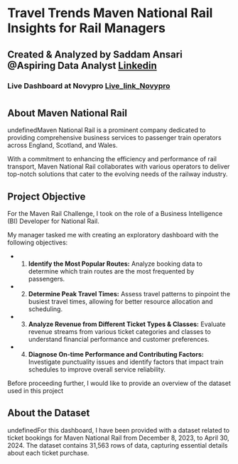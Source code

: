 # Travel Trends Maven National Rail Insights for Rail Managers
## Created & Analyzed by Saddam Ansari @Aspiring Data Analyst [Linkedin](https://www.linkedin.com/in/saddam-ansari-dataanalyst/)

### Live Dashboard at Novypro [Live_link_Novypro](https://project.novypro.com/0kedOi)

#

## About Maven National Rail
undefinedMaven National Rail is a prominent company dedicated to providing comprehensive business services to passenger train operators across England, Scotland, and Wales.

With a commitment to enhancing the efficiency and performance of rail transport, Maven National Rail collaborates with various operators to deliver top-notch solutions that cater to the evolving needs of the railway industry.

## Project Objective
For the Maven Rail Challenge, I took on the role of a Business Intelligence (BI) Developer for National Rail.

My manager tasked me with creating an exploratory dashboard with the following objectives:

 * 1. **Identify the Most Popular Routes:** Analyze booking data to determine which train routes are the most frequented by passengers.

 * 2. **Determine Peak Travel Times:** Assess travel patterns to pinpoint the busiest travel times, allowing for better resource allocation and scheduling.

 * 3. **Analyze Revenue from Different Ticket Types & Classes:** Evaluate revenue streams from various ticket categories and classes to understand financial performance and customer preferences.

 * 4. **Diagnose On-time Performance and Contributing Factors:** Investigate punctuality issues and identify factors that impact train schedules to improve overall service reliability.

Before proceeding further, I would like to provide an overview of the dataset used in this project

## About the Dataset
undefinedFor this dashboard, I have been provided with a dataset related to ticket bookings for Maven National Rail from December 8, 2023, to April 30, 2024. The dataset contains 31,563 rows of data, capturing essential details about each ticket purchase.
